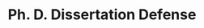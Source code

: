 ---
title: "Ph. D. Dissertation Defense"
project_id: 
conf_date: 1994-09-06
conference_id: ""
presenters:
   - peter_bandettini
summary: "Ph. D. Dissertation Defense, Biophysics Research Institute, Medical College of Wisconsin, Milwaukee, WI"
file: /assets/presentations/
filename: 
layout: presentation
---